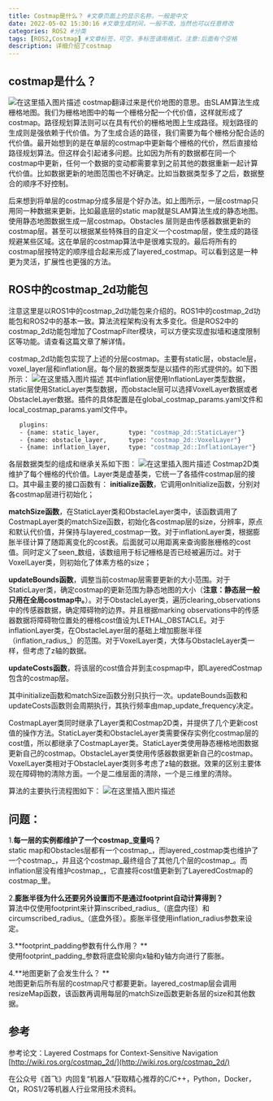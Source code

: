 ```yaml
---
title: Costmap是什么？ #文章页面上的显示名称，一般是中文
date: 2022-05-02 15:30:16 #文章生成时间，一般不改，当然也可以任意修改
categories: ROS2 #分类
tags: [ROS2,Costmap] #文章标签，可空，多标签请用格式，注意:后面有个空格
description: 详细介绍了costmap
---
```


## costmap是什么？

![在这里插入图片描述](https://img-blog.csdnimg.cn/20200201191858626.png?x-oss-process=image/watermark,type_ZmFuZ3poZW5naGVpdGk,shadow_10,text_aHR0cHM6Ly9ibG9nLmNzZG4ubmV0L3Nob3VmZWk0MDM=,size_16,color_FFFFFF,t_70)
costmap翻译过来是代价地图的意思。由SLAM算法生成栅格地图。我们为栅格地图中的每一个栅格分配一个代价值，这样就形成了costmap。路径规划算法则可以在具有代价的栅格地图上生成路径。规划路径的生成则是强依赖于代价值。为了生成合适的路径，我们需要为每个栅格分配合适的代价值。最开始想到的是在单层的costmap中更新每个栅格的代价，然后直接给路径规划算法。但这样会引起诸多问题。比如因为所有的数据都在同一个costmap中更新，任何一个数据的变动都需要拿到之前其他的数据重新一起计算代价值。比如数据更新的地图范围也不好确定。比如当数据类型多了之后，数据整合的顺序不好控制。

后来想到将单层的costmap分成多层是个好办法。如上图所示，一层costmap只用同一种数据来更新。比如最底层的static map就是SLAM算法生成的静态地图。使用静态地图数据生成一层costmap。Obstacles 层则是由传感器数据更新的costmap层。甚至可以根据某些特殊目的自定义一个costmap层，使生成的路径规避某些区域。这在单层的costmap算法中是很难实现的。最后将所有的costmap层按特定的顺序组合起来形成了layered_costmap。可以看到这是一种更为灵活，扩展性也更强的方法。 

## ROS中的costmap_2d功能包
注意这里是以ROS1中的costmap_2d功能包来介绍的。ROS1中的costmap_2d功能包和ROS2中的基本一致。算法流程架构没有太多变化。但是ROS2中的costmap_2d功能包增加了CostmapFilter模块，可以方便实现虚拟墙和速度限制区等功能。请查看这篇文章了解详情。  



costmap_2d功能包实现了上述的分层costmap。主要有static层，obstacle层，voxel_layer层和inflation层。每个层的数据类型是以插件的形式提供的。如下图所示：
![在这里插入图片描述](https://img-blog.csdnimg.cn/20200202160112364.png)
其中inflation层使用InflationLayer类型数据，static层使用StaticLayer类型数据，而obstacle层可以选择VoxelLayer数据或者ObstacleLayer数据。插件的具体配置是在global_costmap_params.yaml文件和local_costmap_params.yaml文件中。

```bash
   plugins:
   - {name: static_layer,        type: "costmap_2d::StaticLayer"}
   - {name: obstacle_layer,      type: "costmap_2d::VoxelLayer"}
   - {name: inflation_layer,     type: "costmap_2d::InflationLayer"}
```

各层数据类型的组成和继承关系如下图：
![在这里插入图片描述](https://img-blog.csdnimg.cn/20200202164903843.png?x-oss-process=image/watermark,type_ZmFuZ3poZW5naGVpdGk,shadow_10,text_aHR0cHM6Ly9ibG9nLmNzZG4ubmV0L3Nob3VmZWk0MDM=,size_16,color_FFFFFF,t_70)
Costmap2D类维护了每个栅格的代价值。Layer类是虚基类，它统一了各插件costmap层的接口。其中最主要的接口函数有：
**initialize函数**，它调用onInitialize函数，分别对各costmap层进行初始化；

**matchSize函数**，在StaticLayer类和ObstacleLayer类中，该函数调用了CostmapLayer类的matchSize函数，初始化各costmap层的size，分辨率，原点和默认代价值，并保持与layered_costmap一致。对于inflationLayer类，根据膨胀半径计算了随距离变化的cost表。后面就可以用距离来查询膨胀栅格的cost值。同时定义了seen_数组，该数组用于标记栅格是否已经被遍历过。对于VoxelLayer类，则初始化了体素方格的size；

**updateBounds函数**，调整当前costmap层需要更新的大小范围。对于StaticLayer类，确定costmap的更新范围为静态地图的大小（**注意：静态层一般只用在全局costmap中。**）。对于ObstacleLayer类，遍历clearing_observations中的传感器数据，确定障碍物的边界。并且根据marking observations中的传感器数据将障碍物位置处的栅格cost值设为LETHAL_OBSTACLE。对于inflationLayer类，在ObstacleLayer层的基础上增加膨胀半径（inflation_radius_）的范围。对于VoxelLayer类，大体与ObstacleLayer类一样，但考虑了z轴的数据。

**updateCosts函数**，将该层的cost值合并到主cospmap中，即LayeredCostmap包含的costmap层。

其中initialize函数和matchSize函数分别只执行一次。updateBounds函数和updateCosts函数则会周期执行，其执行频率由map_update_frequency决定。

CostmapLayer类同时继承了Layer类和Costmap2D类，并提供了几个更新cost值的操作方法。StaticLayer类和ObstacleLayer类需要保存实例化costmap层的cost值，所以都继承了CostmapLayer类。StaticLayer类使用静态栅格地图数据更新自己的costmap。ObstacleLayer类使用传感器数据更新自己的costmap。VoxelLayer类相对于ObstacleLayer类则多考虑了z轴的数据。效果的区别主要体现在障碍物的清除方面。一个是二维层面的清除，一个是三维里的清除。

算法的主要执行流程图如下：
![在这里插入图片描述](https://img-blog.csdnimg.cn/20200202230758394.png?x-oss-process=image/watermark,type_ZmFuZ3poZW5naGVpdGk,shadow_10,text_aHR0cHM6Ly9ibG9nLmNzZG4ubmV0L3Nob3VmZWk0MDM=,size_16,color_FFFFFF,t_70)

## 问题：

1.**每一层的实例都维护了一个costmap_变量吗？**  
static map和Obstacles层都有一个costmap_，而layered_costmap类也维护了一个costmap_，并且这个costmap_最终组合了其他几个层的costmap_。而inflation层没有维护costmap_，它直接将cost值更新到了LayeredCostmap的costmap_里。

2.**膨胀半径为什么还要另外设置而不是通过footprint自动计算得到？**  
算法中仅使用footprint来计算inscribed_radius_（底盘内径）和circumscribed_radius_（底盘外径）。膨胀半径使用inflation_radius参数来设定。

3.**footprint_padding参数有什么作用？ **   
使用footprint_padding_参数将底盘轮廓向x轴和y轴方向进行了膨胀。

4.**地图更新了会发生什么？ **   
地图更新后所有层的costmap尺寸都要更新。layered_costmap层会调用resizeMap函数，该函数再调用每层的matchSize函数更新各层的size和其他数据。

## 参考

参考论文：Layered Costmaps for Context-Sensitive Navigation  
[http://wiki.ros.org/costmap_2d/](http://wiki.ros.org/costmap_2d/)

在公众号《首飞》内回复“机器人”获取精心推荐的C/C++，Python，Docker，Qt，ROS1/2等机器人行业常用技术资料。
